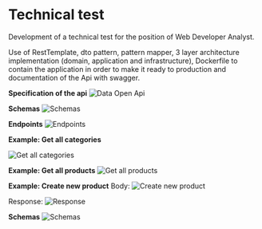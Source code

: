 # Technical test
Development of a technical test for the position of Web Developer Analyst.

Use of RestTemplate, dto pattern, pattern mapper, 3 layer architecture implementation (domain, application and infrastructure), Dockerfile to contain the application in order to make it ready to production and documentation of the Api with swagger.

**Specification of the api**
![Data Open Api](https://i.postimg.cc/TY9bCqj4/oa1.png)

**Schemas**
![Schemas](https://i.postimg.cc/mgpHGL53/schemas.png)

**Endpoints**
![Endpoints](https://i.postimg.cc/kMWKtd29/endpoints.png)

**Example: Get all categories**

![Get all categories](https://i.postimg.cc/4yvcCpDn/categories.png)

**Example: Get all products**
![Get all products](https://i.postimg.cc/nLsQFyyy/products.png)

**Example: Create new product**
Body:
![Create new product](https://i.postimg.cc/Qxs5Qn77/create-product-body.png)

Response:
![Response](https://i.postimg.cc/y88Z5gvY/response-create-product.png)


**Schemas**
![Schemas](https://i.postimg.cc/mgpHGL53/schemas.png)

